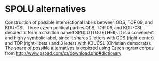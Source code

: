 # SPOLU alternatives
Construction of possible intersectional labels between ODS, TOP 09, and KDU-ČSL.
Three czech political parties ODS, TOP 09, and KDU-ČSL decided to form a coalition named SPOLU (TOGETHER). It is a convenient and highly symbolic label, since it shares 2 letters with ODS (right-center) and TOP (right-liberal) and 3 letters with KDUČSL (Christian democrats).
The space of possible alternatives is explored using Czech ngram corpus from http://www.pspad.com/cz/download.php#dictionary 

